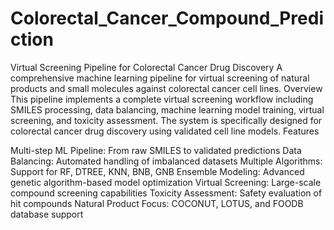 # Colorectal_Cancer_Compound_Prediction

Virtual Screening Pipeline for Colorectal Cancer Drug Discovery
A comprehensive machine learning pipeline for virtual screening of natural products and small molecules against colorectal cancer cell lines.
Overview
This pipeline implements a complete virtual screening workflow including SMILES processing, data balancing, machine learning model training, virtual screening, and toxicity assessment. The system is specifically designed for colorectal cancer drug discovery using validated cell line models.
Features

Multi-step ML Pipeline: From raw SMILES to validated predictions
Data Balancing: Automated handling of imbalanced datasets
Multiple Algorithms: Support for RF, DTREE, KNN, BNB, GNB
Ensemble Modeling: Advanced genetic algorithm-based model optimization
Virtual Screening: Large-scale compound screening capabilities
Toxicity Assessment: Safety evaluation of hit compounds
Natural Product Focus: COCONUT, LOTUS, and FOODB database support
